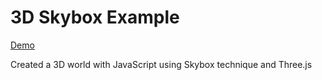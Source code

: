 # 3D Skybox Example 

[Demo](https://mconour.github.io/3d-skybox-example/)

Created a 3D world with JavaScript using Skybox technique and Three.js
